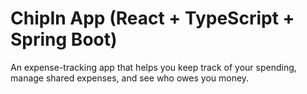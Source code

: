 # ChipIn App (React + TypeScript + Spring Boot)

An expense-tracking app that helps you keep track of your spending, manage shared expenses, and see who owes you money.